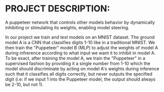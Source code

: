 # PROJECT DESCRIPTION:

A puppeteer network that controls other models behavior by dynamically inhibiting or stimulating its weights, enabling model steering.

In our project we train and test models on an MNIST dataset. The ground model A is a CNN that classifies digits 1-10 like in a traditional MNIST. We then train the  "Puppeteer" model B (MLP) to adjust the weights of model A during infrerence according to what input we want it to inhibit in model A. To be exact, after training the model A, we train the "Puppeteer" in a supervised fashion by providing it a single number from 1-10 which the model should discriminate by acting on model A's weights during inference such that it classifies all digits correctly, but never outputs the specified digit (i.e: if we input 1 into the Puppeteer model, the output should always be 2-10, but not 1).